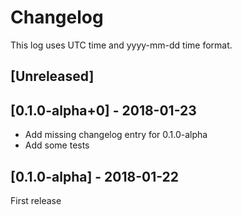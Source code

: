 # Changelog
This log uses UTC time and yyyy-mm-dd time format.

## [Unreleased]

## [0.1.0-alpha+0] - 2018-01-23
- Add missing changelog entry for 0.1.0-alpha
- Add some tests

## [0.1.0-alpha] - 2018-01-22
First release
